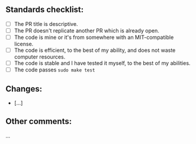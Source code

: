 ## Standards checklist:

<!-- Fill with an x the ones that apply. Example: [x] -->

- [ ] The PR title is descriptive.
- [ ] The PR doesn't replicate another PR which is already open.
- [ ] The code is mine or it's from somewhere with an MIT-compatible license.
- [ ] The code is efficient, to the best of my ability, and does not waste computer resources.
- [ ] The code is stable and I have tested it myself, to the best of my abilities.
- [ ] The code passes `sudo make test`

## Changes:

- [...]

## Other comments:

...
